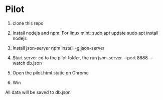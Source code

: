# Pilot

1. clone this repo

2. Install nodejs and npm. For linux mint:
sudo apt update
sudo apt install nodejs

3. Install json-server
npm install -g json-server

4. Start server
cd to the pilot folder, the run
json-server --port 8888 --watch db.json

5. Open the pilot.html static on Chrome

6. Win

All data will be saved to db.json
